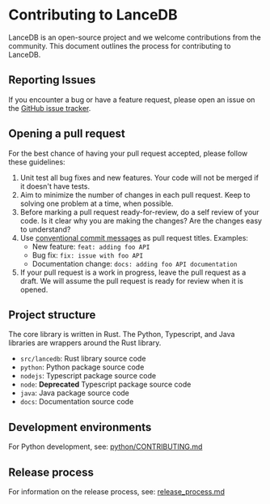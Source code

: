 # Contributing to LanceDB

LanceDB is an open-source project and we welcome contributions from the community.
This document outlines the process for contributing to LanceDB.

## Reporting Issues

If you encounter a bug or have a feature request, please open an issue on the
[GitHub issue tracker](https://github.com/lancedb/lancedb).

## Opening a pull request

For the best chance of having your pull request accepted, please follow these guidelines:

1. Unit test all bug fixes and new features. Your code will not be merged if it
   doesn't have tests.
1. Aim to minimize the number of changes in each pull request. Keep to solving
   one problem at a time, when possible.
1. Before marking a pull request ready-for-review, do a self review of your code.
   Is it clear why you are making the changes? Are the changes easy to understand?
1. Use [conventional commit messages]() as pull request titles. Examples:
    * New feature: `feat: adding foo API`
    * Bug fix: `fix: issue with foo API`
    * Documentation change: `docs: adding foo API documentation`
1. If your pull request is a work in progress, leave the pull request as a draft.
   We will assume the pull request is ready for review when it is opened.

## Project structure

The core library is written in Rust. The Python, Typescript, and Java libraries
are wrappers around the Rust library.

* `src/lancedb`: Rust library source code
* `python`: Python package source code
* `nodejs`: Typescript package source code
* `node`: **Deprecated** Typescript package source code
* `java`: Java package source code
* `docs`: Documentation source code

## Development environments

For Python development, see: [python/CONTRIBUTING.md](python/CONTRIBUTING.md)

## Release process

For information on the release process, see: [release_process.md](release_process.md)
